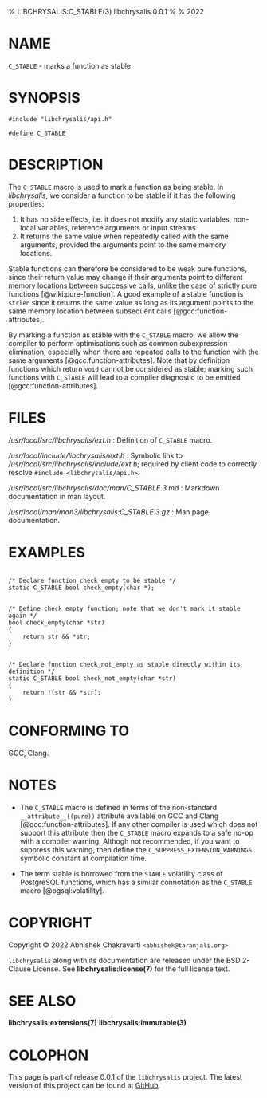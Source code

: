 % LIBCHRYSALIS:C_STABLE(3) libchrysalis 0.0.1
%
% 2022


# NAME

`C_STABLE` - marks a function as stable


# SYNOPSIS

```
#include "libchrysalis/api.h"

#define C_STABLE
```


# DESCRIPTION

The `C_STABLE` macro is used to mark a function as being stable. In
*libchrysalis*, we consider a function to be stable if it has the following
properties:

  1. It has no side effects, i.e. it does not modify any static variables,
     non-local variables, reference arguments or input streams
  2. It returns the same value when repeatedly called with the same arguments,
     provided the arguments point to the same memory locations.

Stable functions can therefore be considered to be weak pure functions, since
their return value may change if their arguments point to different memory
locations between successive calls, unlike the case of strictly pure functions
[@wiki:pure-function]. A good example of a stable function is `strlen` since it
returns the same value as long as its argument points to the same memory
location between subsequent calls [@gcc:function-attributes].

By marking a function as stable with the `C_STABLE` macro, we allow the compiler
to perform optimisations such as common subexpression elimination, especially
when there are repeated calls to the function with the same arguments
[@gcc:function-attributes]. Note that by definition functions which return
`void` cannot be considered as stable; marking such functions with `C_STABLE`
will lead to a compiler diagnostic to be emitted [@gcc:function-attributes].


# FILES

*/usr/local/src/libchrysalis/ext.h*
: Definition of `C_STABLE` macro.

*/usr/local/include/libchrysalis/ext.h*
: Symbolic link to */usr/local/src/libchrysalis/include/ext.h*; required by
client code to correctly resolve `#include <libchrysalis/api.h>`.

*/usr/local/src/libchrysalis/doc/man/C_STABLE.3.md*
: Markdown documentation in man layout.

*/usr/local/man/man3/libchrysalis:C_STABLE.3.gz*
: Man page documentation.


# EXAMPLES


```

/* Declare function check_empty to be stable */
static C_STABLE bool check_empty(char *);


/* Define check_empty function; note that we don't mark it stable again */
bool check_empty(char *str)
{
	return str && *str;
}


/* Declare function check_not_empty as stable directly within its definition */
static C_STABLE bool check_not_empty(char *str)
{
	return !(str && *str);
}
```


# CONFORMING TO

GCC, Clang.


# NOTES

- The `C_STABLE` macro is defined in terms of the non-standard
  `__attribute__((pure))` attribute available on GCC and Clang
  [@gcc:function-attributes]. If any other compiler is used which does not
  support this attribute then the `C_STABLE` macro expands to a safe no-op with
  a compiler warning. Althogh not recommended, if you want to suppress this
  warning, then define the `C_SUPPRESS_EXTENSION_WARNINGS` symbolic constant at
  compilation time.

- The term stable is borrowed from the `STABLE` volatility class of PostgreSQL
  functions, which has a similar connotation as the `C_STABLE` macro
  [@pgsql:volatility].


# COPYRIGHT

Copyright &copy; 2022 Abhishek Chakravarti `<abhishek@taranjali.org>`

`libchrysalis` along with its documentation are released under the BSD 2-Clause
License. See **libchrysalis:license(7)** for the full license text.


# SEE ALSO

**libchrysalis:extensions(7)** **libchrysalis:immutable(3)**


# COLOPHON

This page is part of release 0.0.1 of the `libchrysalis` project. The latest
version of this project can be found at
[GitHub](https://github.com/achakravarti/libchrysalis).

